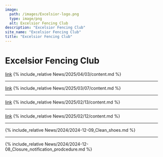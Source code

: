 ```yaml
---
image:
  path: /images/Excelsior-logo.png
  type: image/png
  alt: Excelsior Fencing Club
description: "Excelsior Fencing Club"
site_name: "Excelsior Fencing Club"
title: "Excelsior Fencing Club"
---
```


# Excelsior Fencing Club

[link](News/2025/04/03/)
{% include_relative News/2025/04/03/content.md %}

---

[link](News/2025/03/07/)
{% include_relative News/2025/03/07/content.md %}

---

[link](News/2025/02/13/)
{% include_relative News/2025/02/13/content.md %}

---

[link](News/2025/02/12/)
{% include_relative News/2025/02/12/content.md %}

---

{% include_relative News/2024/2024-12-09_Clean_shoes.md %}

---

{% include_relative News/2024/2024-12-08_Closure_notification_prodcedure.md %}
